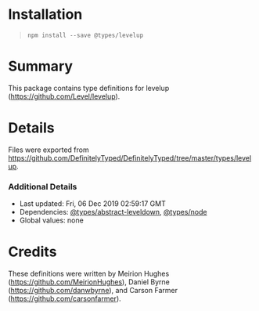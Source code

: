 # Installation
> `npm install --save @types/levelup`

# Summary
This package contains type definitions for levelup (https://github.com/Level/levelup).

# Details
Files were exported from https://github.com/DefinitelyTyped/DefinitelyTyped/tree/master/types/levelup.

### Additional Details
 * Last updated: Fri, 06 Dec 2019 02:59:17 GMT
 * Dependencies: [@types/abstract-leveldown](https://npmjs.com/package/@types/abstract-leveldown), [@types/node](https://npmjs.com/package/@types/node)
 * Global values: none

# Credits
These definitions were written by Meirion Hughes (https://github.com/MeirionHughes), Daniel Byrne (https://github.com/danwbyrne), and Carson Farmer (https://github.com/carsonfarmer).
